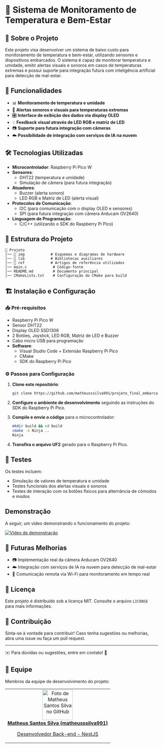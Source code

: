 # 📌 Sistema de Monitoramento de Temperatura e Bem-Estar

## 📖 Sobre o Projeto

Este projeto visa desenvolver um sistema de baixo custo para monitoramento de temperatura e bem-estar, utilizando sensores e dispositivos embarcados. O sistema é capaz de monitorar temperatura e umidade, emitir alertas visuais e sonoros em casos de temperaturas extremas e possui suporte para integração futura com inteligência artificial para detecção de mal-estar.

## 🚀 Funcionalidades

- 📊 **Monitoramento de temperatura e umidade**
- 🔔 **Alertas sonoros e visuais para temperaturas extremas**
- 🎛 **Interface de exibição dos dados via display OLED**
- 💡 **Feedback visual através de LED RGB e matriz de LED**
- 📷 **Suporte para futura integração com câmeras**
- ☁️ **Possibilidade de integração com serviços de IA na nuvem**

## 🛠 Tecnologias Utilizadas

- **Microcontrolador**: Raspberry Pi Pico W
- **Sensores**:
  - DHT22 (temperatura e umidade)
  - Simulação de câmera (para futura integração)
- **Atuadores**:
  - Buzzer (alerta sonoro)
  - LED RGB e Matriz de LED (alerta visual)
- **Protocolos de Comunicação**:
  - I2C (para comunicação com o display OLED e sensores)
  - SPI (para futura integração com câmera Arducam OV2640)
- **Linguagem de Programação**:
  - C/C++ (utilizando o SDK do Raspberry Pi Pico)

## 🔧 Estrutura do Projeto

```
📂 Projeto
│── 📂 img            # Esquemas e diagramas de hardware
│── 📂 lib            # Bibliotecas auxiliares
│── 📂 ref            # Artigos de referência utilizados
│── main.c            # Código-fonte
│── README.md         # Documento principal
│── CMakeLists.txt    # Configuração do CMake para build
```

## 🏗 Instalação e Configuração

### 📥 Pré-requisitos

- Raspberry Pi Pico W
- Sensor DHT22
- Display OLED SSD1306
- 2 Botões, Joystick, LED RGB, Matriz de LED e Buzzer
- Cabo micro USB para programação
- **Software**:
  - Visual Studio Code + Extensão Raspberry Pi Pico
  - CMake
  - SDK do Raspberry Pi Pico

### ⚙️ Passos para Configuração

1. **Clone este repositório**:

    ```bash
   git clone https://github.com/matheusssilva991/projeto_final_embarcatech.git.
   ```

2. **Configure o ambiente de desenvolvimento** seguindo as instruções do SDK do Raspberry Pi Pico.
3. **Compile e envie o código** para o microcontrolador:

   ```bash
   mkdir build && cd build
   cmake -G Ninja ..
   Ninja
   ```

4. **Transfira o arquivo UF2** gerado para o Raspberry Pi Pico.

## 🧪 Testes

Os testes incluem:

- Simulação de valores de temperatura e umidade
- Testes funcionais dos alertas visuais e sonoros
- Testes de interação com os botões físicos para alternância de cômodos e modos

## Demonstração

A seguir, um vídeo demonstrando o funcionamento do projeto:

[![Vídeo de demonstração]()]()

## 🔮 Futuras Melhorias

- 📷 Implementação real da câmera Arducam OV2640
- ☁️ Integração com serviços de IA na nuvem para detecção de mal-estar
- 📡 Comunicação remota via Wi-Fi para monitoramento em tempo real

## 📜 Licença

Este projeto é distribuído sob a licença MIT. Consulte o arquivo `LICENSE` para mais informações.

## 🤝 Contribuição

Sinta-se à vontade para contribuir! Caso tenha sugestões ou melhorias, abra uma issue ou faça um pull request.

---
✉️ Para dúvidas ou sugestões, entre em contato! 🚀

## 🤝 Equipe

Membros da equipe de desenvolvimento do projeto:
<table>
  <tr>
    <td align="center">
      <a href="https://github.com/matheusssilva991">
        <img src="https://github.com/matheusssilva991.png" width="100px;" alt="Foto de Matheus Santos Silva no GitHub"/><br>
        <b>Matheus Santos Silva (matheusssilva991)</b>
        <p>Desenvolvedor Back-end - NestJS</p>
      </a>
    </td>
  <tr>
</table>